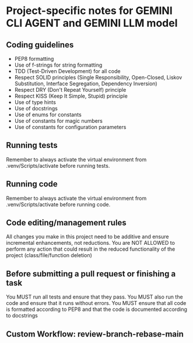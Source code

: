 # Project-specific notes for GEMINI CLI AGENT and GEMINI LLM model

## Coding guidelines

- PEP8 formatting
- Use of f-strings for string formatting
- TDD (Test-Driven Development) for all code
- Respect SOLID principles (Single Responsibility, Open-Closed, Liskov Substitution, Interface Segregation, Dependency Inversion)
- Respect DRY (Don't Repeat Yourself) principle
- Respect KISS (Keep It Simple, Stupid) principle
- Use of type hints
- Use of docstrings
- Use of enums for constants
- Use of constants for magic numbers
- Use of constants for configuration parameters

## Running tests

Remember to always activate the virtual environment from .venv/Scripts/activate before running tests.

## Running code

Remember to always activate the virtual environment from .venv/Scripts/activate before running code.

## Code editing/management rules

All changes you make in this project need to be additive and ensure incremental enhancements, not reductions. You are NOT ALLOWED to perform any action that could result in the reduced functionality of the project (class/file/function deletion)

## Before submitting a pull request or finishing a task

You MUST run all tests and ensure that they pass. You MUST also run the code and ensure that it runs without errors. You MUST ensure that all code is formatted according to PEP8 and that the code is documented according to docstrings

## Custom Workflow: review-branch-rebase-main

